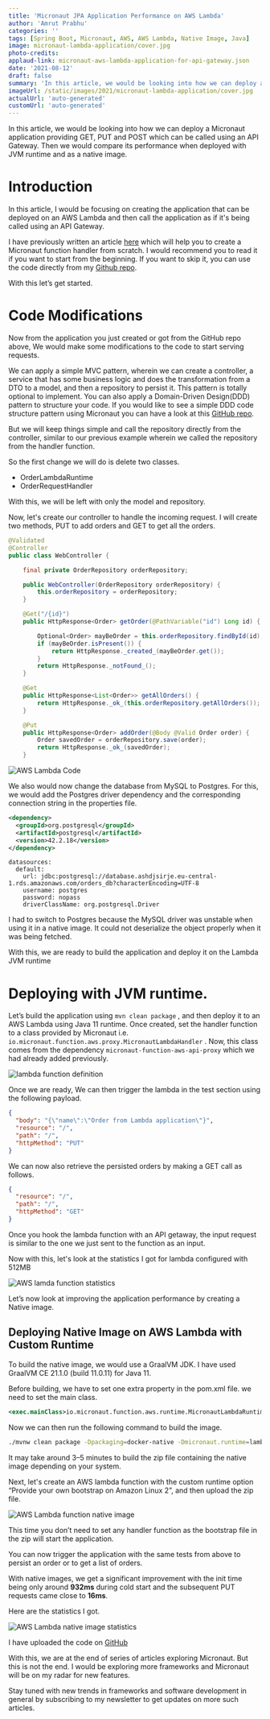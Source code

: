 ```yaml
---
title: 'Micronaut JPA Application Performance on AWS Lambda'
author: 'Amrut Prabhu'
categories: ''
tags: [Spring Boot, Micronaut, AWS, AWS Lambda, Native Image, Java]
image: micronaut-lambda-application/cover.jpg
photo-credits:
applaud-link: micronaut-aws-lambda-application-for-api-gateway.json
date: '2021-08-12'
draft: false
summary: 'In this article, we would be looking into how we can deploy a Micronaut application providing GET, PUT and POST which can be called using an API Gateway and check its performance'
imageUrl: /static/images/2021/micronaut-lambda-application/cover.jpg
actualUrl: 'auto-generated'
customUrl: 'auto-generated'
---
```


In this article, we would be looking into how we can deploy a Micronaut application providing GET, PUT and POST which can be called using an API Gateway. Then we would compare its performance when deployed with JVM runtime and as a native image.

# Introduction

In this article, I would be focusing on creating the application that can be deployed on an AWS Lambda and then call the application as if it's being called using an API Gateway.

I have previously written an article [here](https://refactorfirst.com/micronaut-jpa-aws-lambda-function) which will help you to create a Micronaut function handler from scratch. I would recommend you to read it if you want to start from the beginning. If you want to skip it, you can use the code directly from my [Github repo](https://github.com/amrutprabhu/micronaut-workout/tree/master/micronaut-lambda-function).

With this let’s get started.

<AdsFlows id="adflow1" slot="8168941152" />

# Code Modifications

Now from the application you just created or got from the GitHub repo above, We would make some modifications to the code to start serving requests.

We can apply a simple MVC pattern, wherein we can create a controller, a service that has some business logic and does the transformation from a DTO to a model, and then a repository to persist it. This pattern is totally optional to implement. You can also apply a Domain-Driven Design(DDD) pattern to structure your code. If you would like to see a simple DDD code structure pattern using Micronaut you can have a look at this [GitHub repo](https://github.com/amrutprabhu/micronaut-workout/tree/master/MicronautApp).

But we will keep things simple and call the repository directly from the controller, similar to our previous example wherein we called the repository from the handler function.

So the first change we will do is delete two classes.

- OrderLambdaRuntime
- OrderRequestHandler

With this, we will be left with only the model and repository.

Now, let's create our controller to handle the incoming request. I will create two methods, PUT to add orders and GET to get all the orders.

```java
@Validated
@Controller
public class WebController {

    final private OrderRepository orderRepository;

    public WebController(OrderRepository orderRepository) {
        this.orderRepository = orderRepository;
    }

    @Get("/{id}")
    public HttpResponse<Order> getOrder(@PathVariable("id") Long id) {

        Optional<Order> mayBeOrder = this.orderRepository.findById(id);
        if (mayBeOrder.isPresent()) {
            return HttpResponse._created_(mayBeOrder.get());
        }
        return HttpResponse._notFound_();
    }

    @Get
    public HttpResponse<List<Order>> getAllOrders() {
        return HttpResponse._ok_(this.orderRepository.getAllOrders());
    }

    @Put
    public HttpResponse<Order> addOrder(@Body @Valid Order order) {
        Order savedOrder = orderRepository.save(order);
        return HttpResponse._ok_(savedOrder);
    }
```

<AdsFlows id="adflow2" slot="2393870295" />

![AWS Lambda Code](/static/images/2021/micronaut-lambda-application/code.png)

We also would now change the database from MySQL to Postgres. For this, we would add the Postgres driver dependency and the corresponding connection string in the properties file.

```xml
<dependency>
  <groupId>org.postgresql</groupId>
  <artifactId>postgresql</artifactId>
  <version>42.2.18</version>
</dependency>
```

```properties
datasources:
  default:
    url: jdbc:postgresql://database.ashdjsirje.eu-central-1.rds.amazonaws.com/orders_db?characterEncoding=UTF-8
    username: postgres
    password: nopass
    driverClassName: org.postgresql.Driver
```

I had to switch to Postgres because the MySQL driver was unstable when using it in a native image. It could not deserialize the object properly when it was being fetched.

With this, we are ready to build the application and deploy it on the Lambda JVM runtime

# Deploying with JVM runtime.

Let’s build the application using `mvn clean package` , and then deploy it to an AWS Lambda using Java 11 runtime. Once created, set the handler function to a class provided by Micronaut i.e. `io.micronaut.function.aws.proxy.MicronautLambdaHandler` . Now, this class comes from the dependency `micronaut-function-aws-api-proxy` which we had already added previously.

<AdsFlows id="adflow3" slot="1404222257" />

![lambda function definition](/static/images/2021/micronaut-lambda-application/lambda-function-application.png)

Once we are ready, We can then trigger the lambda in the test section using the following payload.

```json
{
  "body": "{\"name\":\"Order from Lambda application\"}",
  "resource": "/",
  "path": "/",
  "httpMethod": "PUT"
}
```

We can now also retrieve the persisted orders by making a GET call as follows.

```json
{
  "resource": "/",
  "path": "/",
  "httpMethod": "GET"
}
```

Once you hook the lambda function with an API getaway, the input request is similar to the one we just sent to the function as an input.

Now with this, let's look at the statistics I got for lambda configured with 512MB

![AWS lamda function statistics ](/static/images/2021/micronaut-lambda-application/micronaut-aws-function-statistics.png)

Let’s now look at improving the application performance by creating a Native image.

## Deploying Native Image on AWS Lambda with Custom Runtime

To build the native image, we would use a GraalVM JDK. I have used GraalVM CE 21.1.0 (build 11.0.11) for Java 11.

Before building, we have to set one extra property in the pom.xml file. we need to set the main class.

```xml
<exec.mainClass>io.micronaut.function.aws.runtime.MicronautLambdaRuntime</exec.mainClass>
```

<AdsFlows id="adflow4" slot="2523816518" />

Now we can then run the following command to build the image.

```bash
./mvnw clean package -Dpackaging=docker-native -Dmicronaut.runtime=lambda
```

It may take around 3–5 minutes to build the zip file containing the native image depending on your system.

Next, let's create an AWS lambda function with the custom runtime option “Provide your own bootstrap on Amazon Linux 2”, and then upload the zip file.

![AWS Lambda function native image](/static/images/2021/micronaut-lambda-application/micronaut-aws-function-native.png)

This time you don’t need to set any handler function as the bootstrap file in the zip will start the application.

You can now trigger the application with the same tests from above to persist an order or to get a list of orders.

With native images, we get a significant improvement with the init time being only around **932ms** during cold start and the subsequent PUT requests came close to **16ms**.

Here are the statistics I got.

![AWS Lambda native image statistics](/static/images/2021/micronaut-lambda-application/micronaut-aws-lambda-native-image-statistics.png)

I have uploaded the code on [GitHub](https://github.com/amrutprabhu/micronaut-workout/tree/master/micronaut-lamdba-application)

With this, we are at the end of series of articles exploring Micronaut. But this is not the end. I would be exploring more frameworks and Micronaut will be on my radar for new features.

Stay tuned with new trends in frameworks and software development in general by subscribing to my newsletter to get updates on more such articles.
